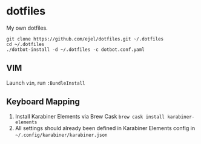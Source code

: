 dotfiles
========

My own dotfiles.

    git clone https://github.com/ejel/dotfiles.git ~/.dotfiles
    cd ~/.dotfiles
    ./dotbot-install -d ~/.dotfiles -c dotbot.conf.yaml

## VIM
Launch `vim`, run `:BundleInstall`

## Keyboard Mapping
1. Install Karabiner Elements via Brew Cask `brew cask install karabiner-elements`
2. All settings should already been defined in Karabiner Elements config in `~/.config/karabiner/karabiner.json`
